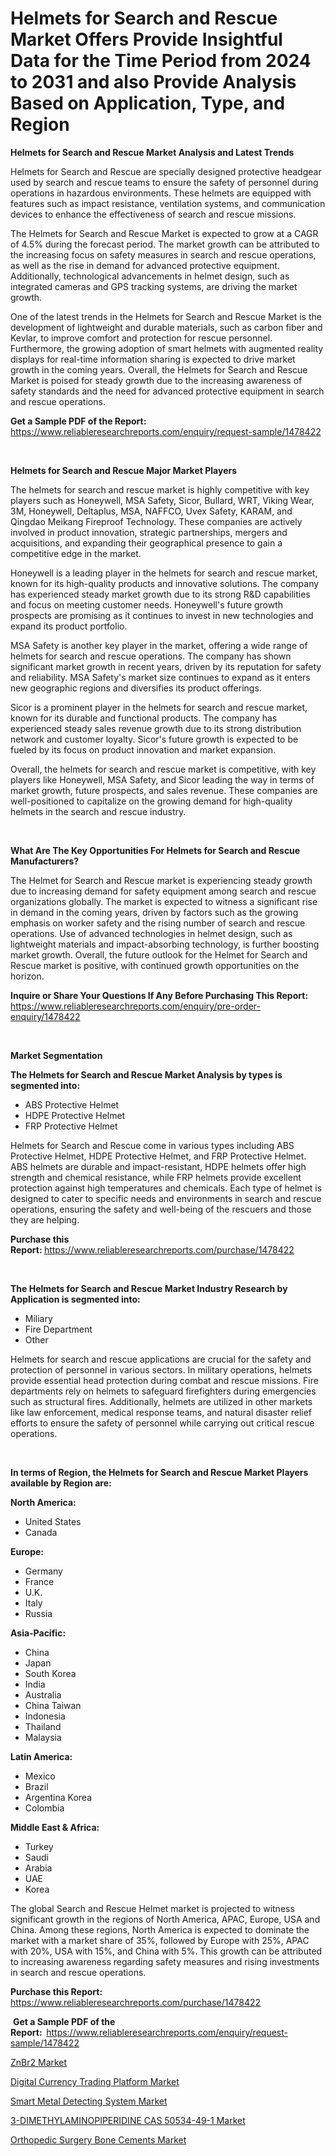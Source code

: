 <p><h1>Helmets for Search and Rescue Market Offers Provide Insightful Data for the Time Period from 2024 to 2031 and also Provide Analysis Based on Application, Type, and Region</h1></p><p><strong>Helmets for Search and Rescue Market Analysis and Latest Trends</strong></p>
<p><p>Helmets for Search and Rescue are specially designed protective headgear used by search and rescue teams to ensure the safety of personnel during operations in hazardous environments. These helmets are equipped with features such as impact resistance, ventilation systems, and communication devices to enhance the effectiveness of search and rescue missions.</p><p>The Helmets for Search and Rescue Market is expected to grow at a CAGR of 4.5% during the forecast period. The market growth can be attributed to the increasing focus on safety measures in search and rescue operations, as well as the rise in demand for advanced protective equipment. Additionally, technological advancements in helmet design, such as integrated cameras and GPS tracking systems, are driving the market growth.</p><p>One of the latest trends in the Helmets for Search and Rescue Market is the development of lightweight and durable materials, such as carbon fiber and Kevlar, to improve comfort and protection for rescue personnel. Furthermore, the growing adoption of smart helmets with augmented reality displays for real-time information sharing is expected to drive market growth in the coming years. Overall, the Helmets for Search and Rescue Market is poised for steady growth due to the increasing awareness of safety standards and the need for advanced protective equipment in search and rescue operations.</p></p>
<p><strong>Get a Sample PDF of the Report:&nbsp;</strong> <a href="https://www.reliableresearchreports.com/enquiry/request-sample/1478422">https://www.reliableresearchreports.com/enquiry/request-sample/1478422</a></p>
<p>&nbsp;</p>
<p><strong>Helmets for Search and Rescue Major Market Players</strong></p>
<p><p>The helmets for search and rescue market is highly competitive with key players such as Honeywell, MSA Safety, Sicor, Bullard, WRT, Viking Wear, 3M, Honeywell, Deltaplus, MSA, NAFFCO, Uvex Safety, KARAM, and Qingdao Meikang Fireproof Technology. These companies are actively involved in product innovation, strategic partnerships, mergers and acquisitions, and expanding their geographical presence to gain a competitive edge in the market.</p><p>Honeywell is a leading player in the helmets for search and rescue market, known for its high-quality products and innovative solutions. The company has experienced steady market growth due to its strong R&D capabilities and focus on meeting customer needs. Honeywell's future growth prospects are promising as it continues to invest in new technologies and expand its product portfolio.</p><p>MSA Safety is another key player in the market, offering a wide range of helmets for search and rescue operations. The company has shown significant market growth in recent years, driven by its reputation for safety and reliability. MSA Safety's market size continues to expand as it enters new geographic regions and diversifies its product offerings.</p><p>Sicor is a prominent player in the helmets for search and rescue market, known for its durable and functional products. The company has experienced steady sales revenue growth due to its strong distribution network and customer loyalty. Sicor's future growth is expected to be fueled by its focus on product innovation and market expansion.</p><p>Overall, the helmets for search and rescue market is competitive, with key players like Honeywell, MSA Safety, and Sicor leading the way in terms of market growth, future prospects, and sales revenue. These companies are well-positioned to capitalize on the growing demand for high-quality helmets in the search and rescue industry.</p></p>
<p>&nbsp;</p>
<p><strong>What Are The Key Opportunities For Helmets for Search and Rescue Manufacturers?</strong></p>
<p><p>The Helmet for Search and Rescue market is experiencing steady growth due to increasing demand for safety equipment among search and rescue organizations globally. The market is expected to witness a significant rise in demand in the coming years, driven by factors such as the growing emphasis on worker safety and the rising number of search and rescue operations. Use of advanced technologies in helmet design, such as lightweight materials and impact-absorbing technology, is further boosting market growth. Overall, the future outlook for the Helmet for Search and Rescue market is positive, with continued growth opportunities on the horizon.</p></p>
<p><strong>Inquire or Share Your Questions If Any Before Purchasing This Report:</strong> <a href="https://www.reliableresearchreports.com/enquiry/pre-order-enquiry/1478422">https://www.reliableresearchreports.com/enquiry/pre-order-enquiry/1478422</a></p>
<p>&nbsp;</p>
<p><strong>Market Segmentation</strong></p>
<p><strong>The Helmets for Search and Rescue Market Analysis by types is segmented into:</strong></p>
<p><ul><li>ABS Protective Helmet</li><li>HDPE Protective Helmet</li><li>FRP Protective Helmet</li></ul></p>
<p><p>Helmets for Search and Rescue come in various types including ABS Protective Helmet, HDPE Protective Helmet, and FRP Protective Helmet. ABS helmets are durable and impact-resistant, HDPE helmets offer high strength and chemical resistance, while FRP helmets provide excellent protection against high temperatures and chemicals. Each type of helmet is designed to cater to specific needs and environments in search and rescue operations, ensuring the safety and well-being of the rescuers and those they are helping.</p></p>
<p><strong>Purchase this Report:&nbsp;</strong><a href="https://www.reliableresearchreports.com/purchase/1478422">https://www.reliableresearchreports.com/purchase/1478422</a></p>
<p>&nbsp;</p>
<p><strong>The Helmets for Search and Rescue Market Industry Research by Application is segmented into:</strong></p>
<p><ul><li>Miliary</li><li>Fire Department</li><li>Other</li></ul></p>
<p><p>Helmets for search and rescue applications are crucial for the safety and protection of personnel in various sectors. In military operations, helmets provide essential head protection during combat and rescue missions. Fire departments rely on helmets to safeguard firefighters during emergencies such as structural fires. Additionally, helmets are utilized in other markets like law enforcement, medical response teams, and natural disaster relief efforts to ensure the safety of personnel while carrying out critical rescue operations.</p></p>
<p>&nbsp;</p>
<p><strong>In terms of Region, the Helmets for Search and Rescue Market Players available by Region are:</strong></p>
<p>
    <p> <strong> North America: </strong>
        <ul>
            <li>United States</li>
            <li>Canada</li>
        </ul>
        </p> 
    <p> <strong> Europe: </strong>
        <ul>
            <li>Germany</li>
            <li>France</li>
            <li>U.K.</li>
            <li>Italy</li>
            <li>Russia</li>
        </ul>
        </p> 
    <p> <strong> Asia-Pacific: </strong>
        <ul>
            <li>China</li>
            <li>Japan</li>
            <li>South Korea</li>
            <li>India</li>
            <li>Australia</li>
            <li>China Taiwan</li>
            <li>Indonesia</li>
            <li>Thailand</li>
            <li>Malaysia</li>
        </ul>
        </p> 
    <p> <strong> Latin America: </strong>
        <ul>
            <li>Mexico</li>
            <li>Brazil</li>
            <li>Argentina Korea</li>
            <li>Colombia</li>
        </ul>
        </p> 
    <p> <strong> Middle East & Africa: </strong>
        <ul>
            <li>Turkey</li>
            <li>Saudi</li>
            <li>Arabia</li>
            <li>UAE</li>
            <li>Korea</li>
        </ul>
    </p>
    </p>
<p><p>The global Search and Rescue Helmet market is projected to witness significant growth in the regions of North America, APAC, Europe, USA and China. Among these regions, North America is expected to dominate the market with a market share of 35%, followed by Europe with 25%, APAC with 20%, USA with 15%, and China with 5%. This growth can be attributed to increasing awareness regarding safety measures and rising investments in search and rescue operations.</p></p>
<p><strong>Purchase this Report: </strong><a href="https://www.reliableresearchreports.com/purchase/1478422">https://www.reliableresearchreports.com/purchase/1478422</a></p>
<p>&nbsp;<strong>Get a Sample PDF of the Report:&nbsp;&nbsp;</strong><a href="https://www.reliableresearchreports.com/enquiry/request-sample/1478422">https://www.reliableresearchreports.com/enquiry/request-sample/1478422</a></p>
<p><strong></strong></p>
<p><p><a href="https://github.com/nancykennedykellievqfqt2/Market-Research-Report-List-1/blob/main/znbr2-market.md">ZnBr2 Market</a></p><p><a href="https://issuu.com/reportprime-2/docs/digital-currency-trading-platform-market-size-2030">Digital Currency Trading Platform Market</a></p><p><a href="https://issuu.com/reportprime-2/docs/smart-metal-detecting-system-market-size-2030.pptx">Smart Metal Detecting System Market</a></p><p><a href="https://github.com/seekum/Market-Research-Report-List-1/blob/main/3-dimethylaminopiperidine-cas-50534-49-1-market.md">3-DIMETHYLAMINOPIPERIDINE CAS 50534-49-1 Market</a></p><p><a href="https://medium.com/@alicehanson1974/orthopedic-surgery-bone-cements-market-research-report-its-history-and-forecast-2024-to-2031-f35e4def8357">Orthopedic Surgery Bone Cements Market</a></p></p>